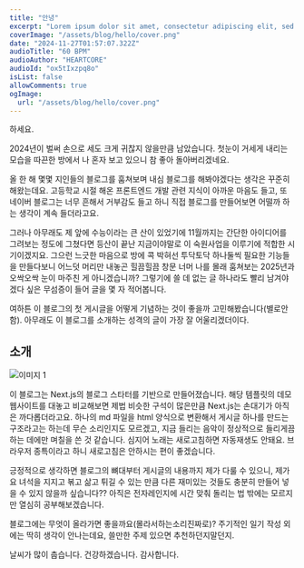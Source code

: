 ```yaml
---
title: "안녕"
excerpt: "Lorem ipsum dolor sit amet, consectetur adipiscing elit, sed do eiusmod tempor incididunt ut labore et dolore magna aliqua. Praesent elementum facilisis leo vel fringilla est ullamcorper eget. At imperdiet dui accumsan sit amet nulla facilities morbi tempus."
coverImage: "/assets/blog/hello/cover.png"
date: "2024-11-27T01:57:07.322Z"
audioTitle: "60 BPM"
audioAuthor: "HEARTCORE"
audioId: "ox5tIxzpq8o"
isList: false
allowComments: true
ogImage:
  url: "/assets/blog/hello/cover.png"
---
```

하세요.

2024년이 벌써 손으로 세도 크게 귀찮지 않을만큼 남았습니다. 첫눈이 거세게 내리는 모습을 따끈한 방에서 나 혼자 보고 있으니 참 좋아 돌아버리겠네요.  

올 한 해 몇몇 지인들의 블로그를 훔쳐보며 내심 블로그를 해봐야겠다는 생각은 꾸준히 해왔는데요. 고등학교 시절 해온 프론트엔드 개발 관련 지식이 아까운 마음도 들고, 또 네이버 블로그는 너무 흔해서 거부감도 들고 하니 직접 블로그를 만들어보면 어떨까 하는 생각이 계속 들더라고요.
  
그러나 아무래도 제 앞에 수능이라는 큰 산이 있었기에 11월까지는 간단한 아이디어를 그려보는 정도에 그쳤다면 등산이 끝난 지금이야말로 이 숙원사업을 이루기에 적합한 시기이겠지요. 그으런 느긋한 마음으로 방에 콕 박혀선 투닥토닥 하나둘씩 필요한 기능들을 만들다보니 어느덧 머리만 내놓곤 힐끔힐끔 창문 너머 나를 몰래 훔쳐보는 2025년과 오싹오싹 눈이 마주친 게 아니겠습니까? 그렇기에 쓸 데 없는 글 하나라도 빨리 남겨야겠다 싶은 무섬증이 들어 글을 몇 자 적어봅니다.  
  
여하튼 이 블로그의 첫 게시글을 어떻게 기념하는 것이 좋을까 고민해봤습니다(별로안함). 아무래도 이 블로그를 소개하는 성격의 글이 가장 잘 어울리겠더이다.

## 소개
![이미지 1](/assets/blog/hello/IMG_6802.jpg)

이 블로그는 Next.js의 블로그 스타터를 기반으로 만들어졌습니다. 해당 템플릿의 데모 웹사이트를 대놓고 비교해보면 제법 비슷한 구석이 많은만큼 Next.js는 손대기가 아직은 까다롭더라고요. 하나의 md 파일을 html 양식으로 변환해서 게시글 하나를 만드는 구조라고는 하는데 무슨 소리인지도 모르겠고, 지금 들리는 음악이 정상적으로 들리게끔 하는 데에만 며칠을 쓴 것 같습니다. 심지어 노래는 새로고침하면 자동재생도 안돼요. 브라우저 종특이라고 하니 새로고침은 안하시는 편이 좋겠습니다. 
  
긍정적으로 생각하면 블로그의 뼈대부터 게시글의 내용까지 제가 다룰 수 있으니, 제가 요 녀석을 지지고 볶고 삶고 튀길 수 있는 만큼 다른 재미있는 것들도 충분히 만들어 넣을 수 있지 않을까 싶습니다?? 아직은 전자레인지에 시간 맞춰 돌리는 법 밖에는 모르지만 열심히 공부해보겠습니다. 
  
블로그에는 무엇이 올라가면 좋을까요(몰라서하는소리진짜로)? 주기적인 일기 작성 외에는 딱히 생각이 안나는데요, 쓸만한 주제 있으면 추천하던지말던지.
  
날씨가 많이 춥습니다. 건강하겠습니다. 감사합니다.